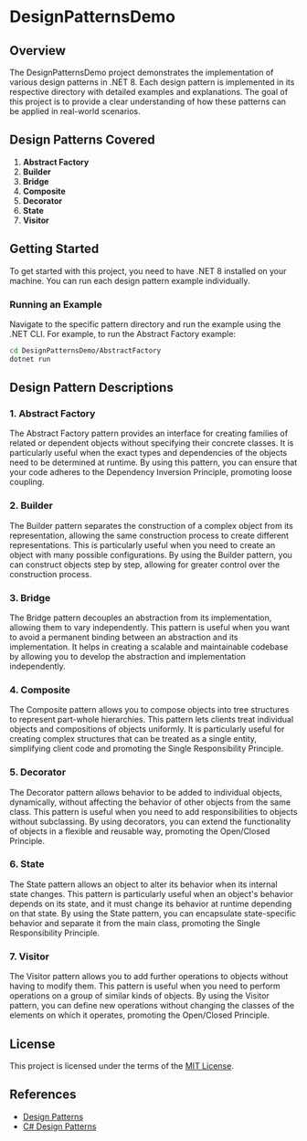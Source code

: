 # DesignPatternsDemo

## Overview
The DesignPatternsDemo project demonstrates the implementation of various design patterns in .NET 8. Each design pattern is implemented in its respective directory with detailed examples and explanations. The goal of this project is to provide a clear understanding of how these patterns can be applied in real-world scenarios.

## Design Patterns Covered
1. **Abstract Factory**
2. **Builder**
3. **Bridge**
4. **Composite**
5. **Decorator**
6. **State**
7. **Visitor**

## Getting Started
To get started with this project, you need to have .NET 8 installed on your machine. You can run each design pattern example individually.

### Running an Example
Navigate to the specific pattern directory and run the example using the .NET CLI. For example, to run the Abstract Factory example:

```bash
cd DesignPatternsDemo/AbstractFactory
dotnet run
```
## Design Pattern Descriptions
### 1. Abstract Factory
The Abstract Factory pattern provides an interface for creating families of related or dependent objects without specifying their concrete classes. It is particularly useful when the exact types and dependencies of the objects need to be determined at runtime. By using this pattern, you can ensure that your code adheres to the Dependency Inversion Principle, promoting loose coupling.

### 2. Builder
The Builder pattern separates the construction of a complex object from its representation, allowing the same construction process to create different representations. This is particularly useful when you need to create an object with many possible configurations. By using the Builder pattern, you can construct objects step by step, allowing for greater control over the construction process.

### 3. Bridge
The Bridge pattern decouples an abstraction from its implementation, allowing them to vary independently. This pattern is useful when you want to avoid a permanent binding between an abstraction and its implementation. It helps in creating a scalable and maintainable codebase by allowing you to develop the abstraction and implementation independently.

### 4. Composite
The Composite pattern allows you to compose objects into tree structures to represent part-whole hierarchies. This pattern lets clients treat individual objects and compositions of objects uniformly. It is particularly useful for creating complex structures that can be treated as a single entity, simplifying client code and promoting the Single Responsibility Principle.

### 5. Decorator
The Decorator pattern allows behavior to be added to individual objects, dynamically, without affecting the behavior of other objects from the same class. This pattern is useful when you need to add responsibilities to objects without subclassing. By using decorators, you can extend the functionality of objects in a flexible and reusable way, promoting the Open/Closed Principle.

### 6. State
The State pattern allows an object to alter its behavior when its internal state changes. This pattern is particularly useful when an object's behavior depends on its state, and it must change its behavior at runtime depending on that state. By using the State pattern, you can encapsulate state-specific behavior and separate it from the main class, promoting the Single Responsibility Principle.

### 7. Visitor
The Visitor pattern allows you to add further operations to objects without having to modify them. This pattern is useful when you need to perform operations on a group of similar kinds of objects. By using the Visitor pattern, you can define new operations without changing the classes of the elements on which it operates, promoting the Open/Closed Principle.

## License
This project is licensed under the terms of the [MIT License](LICENSE).

## References
- [Design Patterns](https://refactoring.guru/design-patterns)
- [C# Design Patterns](https://www.dofactory.com/net/design-patterns)
